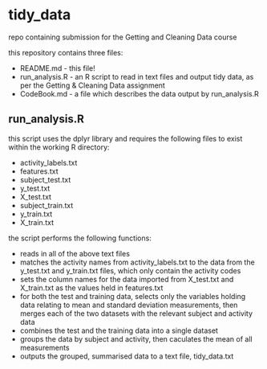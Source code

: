 # tidy_data
repo containing submission for the Getting and Cleaning Data course

this repository contains three files:

- README.md - this file!
- run_analysis.R - an R script to read in text files and output tidy data, as per the Getting & Cleaning Data assignment
- CodeBook.md - a file which describes the data output by run_analysis.R

## run_analysis.R

this script uses the dplyr library and requires the following files to exist within the working R directory:

- activity_labels.txt
- features.txt
- subject_test.txt
- y_test.txt
- X_test.txt
- subject_train.txt
- y_train.txt
- X_train.txt

the script performs the following functions:

- reads in all of the above text files
- matches the activity names from activity_labels.txt to the data from the y_test.txt and y_train.txt files, which only contain the activity codes
- sets the column names for the data imported from X_test.txt and X_train.txt as the values held in features.txt
- for both the test and training data, selects only the variables holding data relating to mean and standard deviation measurements, then merges each of the two datasets with the relevant subject and activity data
- combines the test and the training data into a single dataset
- groups the data by subject and activity, then caculates the mean of all measurements
- outputs the grouped, summarised data to a text file, tidy_data.txt




